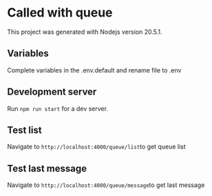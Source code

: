 # Called with queue

This project was generated with Nodejs version 20.5.1.

## Variables

Complete variables in the .env.default and rename file to .env

## Development server

Run `npm run start` for a dev server.

## Test list

Navigate to `http://localhost:4000/queue/list`to get queue list

## Test last message
Navigate to `http://localhost:4000/queue/message`to get last message

